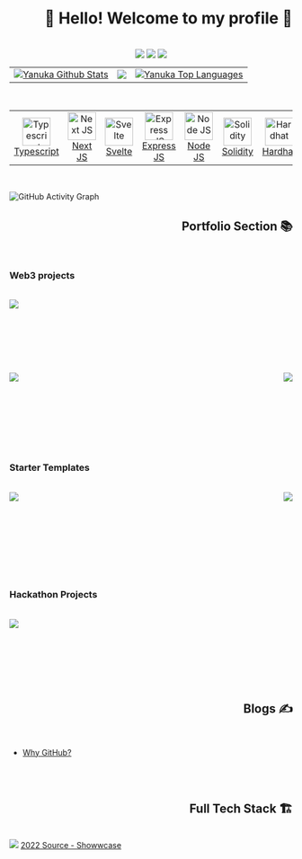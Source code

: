 <!-- Header -->
<h1 align="right"> 👋 Hello! Welcome to my profile 📸 </h1>

<br />
<div align="center">
  <img align="center" src="https://img.shields.io/discord/847154458395541525?label=ASCIIX%20Discord&style=for-the-badge" />
  <img align="center" src="https://img.shields.io/github/followers/yanukadeneth99?label=Github%20Follow&style=for-the-badge" />
  <img align="center" src="https://img.shields.io/twitter/follow/yanukadeneth99?label=Follow%20Twitter&style=for-the-badge" />
</div>

<table>
  <tr>
    <td>
       <a href="https://github.com/yanukadeneth99"><img alt="Yanuka Github Stats" src="https://github-readme-stats.vercel.app/api?username=yanukadeneth99&show_icons=true&count_private=true&theme=dracula&hide_border=true&bg_color=0D1117" /></a>
    </td>
    <td>
       <a href="http://www.github.com/yanukadeneth99"><img src="https://github-readme-streak-stats.herokuapp.com/?user=yanukadeneth99&background=0D1117&ring=D85F82&fire=D85F82&currStreakNum=ffffff&currStreakLabel=D85F82&sideNums=ffffff&sideLabels=ffffff&dates=ffffff&hide_border=true" /></a>
    </td>
    <td>
      <a href="https://github.com/yanukadeneth99"><img alt="Yanuka Top Languages" src="https://github-readme-stats.vercel.app/api/top-langs/?username=yanukadeneth99&langs_count=10&count_private=true&layout=compact&theme=dracula&hide_border=true&bg_color=0D1117&exclude_repo=GameSellShop"/></a>
    </td>
  </tr>
</table>

<br />

<table align="center">
  <tr>
    <td align="center" width="120px">
      <a href="https://www.typescriptlang.org/">
        <img src="https://upload.wikimedia.org/wikipedia/commons/thumb/4/4c/Typescript_logo_2020.svg/1024px-Typescript_logo_2020.svg.png" width="50" height="50" alt="Typescript" />
      <br>
      Typescript
      </a>
    </td>
    <td align="center" width="120px">
      <a href="https://nextjs.org/">
        <img src="https://seeklogo.com/images/N/next-js-logo-8FCFF51DD2-seeklogo.com.png" width="50" height="50" alt="Next JS" />
      <br>
      Next JS
      </a>
    </td>
    <td align="center" width="120px">
      <a href="https://svelte.dev/">
        <img src="https://upload.wikimedia.org/wikipedia/commons/thumb/1/1b/Svelte_Logo.svg/1200px-Svelte_Logo.svg.png" width="50" height="50" alt="Svelte" />
      <br>
      Svelte
      </a>
    </td>
    <td align="center" width="120px">
      <a href="https://reactjs.org/">
        <img src="https://upload.wikimedia.org/wikipedia/commons/thumb/9/99/Unofficial_JavaScript_logo_2.svg/480px-Unofficial_JavaScript_logo_2.svg.png" width="50" height="50" alt="Express JS" />
      <br>
      Express JS
      </a>
    </td>
    <td align="center" width="120px">
      <a href="https://nodejs.org/en/">
        <img src="https://cdn-icons-png.flaticon.com/512/5968/5968322.png" width="50" height="50" alt="Node JS" />
      <br>
      Node JS
      </a>
    </td>
    <td align="center" width="120px">
      <a href="https://docs.soliditylang.org/en/v0.8.15/">
        <img src="https://docs.soliditylang.org/en/v0.8.15/_static/logo.svg" width="50" height="50" alt="Solidity" />
      <br>
      Solidity
      </a>
    </td>
    <td align="center" width="120px">
      <a href="https://hardhat.org/">
        <img src="https://seeklogo.com/images/H/hardhat-logo-888739EBB4-seeklogo.com.png" width="50" height="50" alt="Hardhat" />
      <br>
      Hardhat
      </a>
    </td>
    <td align="center" width="120px">
      <a href="https://code.visualstudio.com/">
        <img src="https://cdn.icon-icons.com/icons2/2107/PNG/512/file_type_vscode_icon_130084.png" width="50" height="50" alt="VS Code" />
      <br>
      VS Code
     </a>
    </td>
  </tr>     
</table>

<br />

![GitHub Activity Graph](https://activity-graph.herokuapp.com/graph?username=yanukadeneth99&theme=redical&bg_color=0D1117&color=D85F82&line=D85F82&point=FFFFFF&hide_border=true)

<!-- Portfolio -->
<h2 align="right"> Portfolio Section 📚 </h2><br />

<!-- Web3 Section -->
<h3 align="left"> Web3 projects </h3><br />

<div>
  <a href="https://github.com/yanukadeneth99/D-Tracker">
    <img align="left" src="https://github-readme-stats.vercel.app/api/pin/?username=yanukadeneth99&repo=D-Tracker&theme=dracula&bg_color=0D1117" />
  </a>
  <!--a href="https://github.com/yanukadeneth99/WhitelistDApp">
    <img align="right" src="https://github-readme-stats.vercel.app/api/pin/?username=yanukadeneth99&repo=WhitelistDApp&theme=dracula&bg_color=0D1117" />
  </a-->
</div>

<br /><br /><br /><br /><br /><br />

<div>
  <a href="https://github.com/yanukadeneth99/Meme-NFT">
    <img align="left" src="https://github-readme-stats.vercel.app/api/pin/?username=yanukadeneth99&repo=Meme-NFT&theme=dracula&bg_color=0D1117" />
  </a>
  <a href="https://github.com/yanukadeneth99/WhitelistDApp">
    <img align="right" src="https://github-readme-stats.vercel.app/api/pin/?username=yanukadeneth99&repo=WhitelistDApp&theme=dracula&bg_color=0D1117" />
  </a>
</div>

<br /><br /><br /><br /><br /><br /><br /><br />

<!-- Starter Template Sets -->
<h3 align="left"> Starter Templates </h3><br />
<div>
  <a href="https://github.com/yanukadeneth99/startertemp-nextjs-hardhat-ts">
    <img align="left" src="https://github-readme-stats.vercel.app/api/pin/?username=yanukadeneth99&repo=startertemp-nextjs-hardhat-ts&theme=dracula&bg_color=0D1117" />
  </a>
  <a href="https://github.com/yanukadeneth99/startertemp-nextjs">
    <img align="right" src="https://github-readme-stats.vercel.app/api/pin/?username=yanukadeneth99&repo=startertemp-nextjs&theme=dracula&bg_color=0D1117" />
  </a>
</div>

<br /><br /><br /><br /><br /><br /><br /><br />

<!-- Hackathon -->
<h3 align="left"> Hackathon Projects </h3><br />
<div>
  <a href="https://github.com/Aayushd18/Fat-Tubbys">
    <img align="left" src="https://github-readme-stats.vercel.app/api/pin/?username=Aayushd18&repo=Fat-Tubbys&theme=dracula&bg_color=0D1117" />
  </a>
</div>

<br /><br /><br /><br /><br /><br />

<!-- Blogs -->
<h2 align="right"> Blogs ✍️ </h2><br />
<ul>
  <li><a href="https://yanukadeneth99.medium.com/why-github-32ae203669b7">Why GitHub?</a></li>
</ul>

<br /><br />

<!-- Full Tech Stack -->
<h2 align="right"> Full Tech Stack 🏗️ </h2><br />

<img src="https://i.imgur.com/5vNPPQh.png" />
<a href="https://www.showwcase.com/yanukadeneth99">2022 Source - Showwcase</a>

<!-- Objects -->
[ASCIIX]: https://asciix.com "ASCIIX : Software Engineering Company (https://asciix.com)"
[USHIFT MUSIC]: https://ushiftmusic.com "Ushift Music : Music Production Company (https://ushiftmusic.com)"
